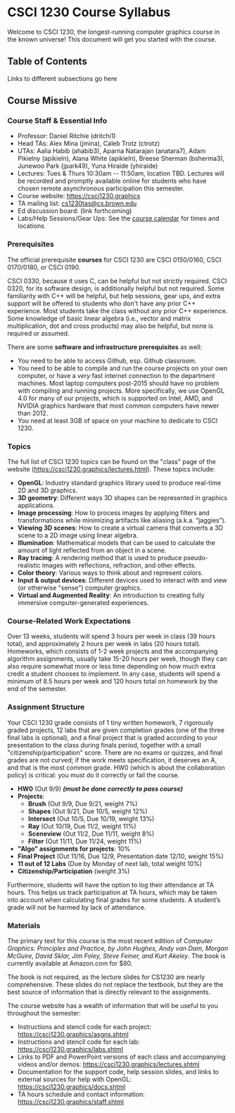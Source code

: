# CSCI 1230 Course Syllabus

Welcome to CSCI 1230, the longest-running computer graphics course in the known universe! This document will get you started with the course.

## Table of Contents

Links to different subsections go here

## Course Missive

### Course Staff & Essential Info
* Professor: Daniel Ritchie (dritchi1)
* Head TAs: Alex Mina (jmina), Caleb Trotz (ctrotz)
* UTAs: Aalia Habib (ahabib3), Aparna Natarajan (anatara7), Adam Pikielny (apikieln), Alana White (apikieln), Breese Sherman (bsherma3), Junewoo Park (jpark49), Yuna Hiraide (yhiraide)
* Lectures: Tues & Thurs 10:30am -- 11:50am, location TBD. Lectures will be recorded and promptly available online for students who have chosen remote asynchronous participation this semester.
* Course website: https://csci1230.graphics
* TA mailing list: cs1230tas@cs.brown.edu
* Ed discussion board: (link forthcoming)
* Labs/Help Sessions/Gear Ups: See the [course calendar](https://csci1230.graphics) for times and locations

### Prerequisites

The official prerequisite **courses** for CSCI 1230 are CSCI 0150/0160, CSCI 0170/0180, or CSCI 0190.

CSCI 0330, because it uses C, can be helpful but not strictly required. CSCI 0320, for its software design, is additionally helpful but not required. Some familiarity with C++ will be helpful, but help sessions, gear ups, and extra support will be offered to students who don't have any prior C++ experience. Most students take the class without any prior C++ experience. Some knowledge of basic linear algebra (i.e., vector and matrix multiplication, dot and cross products) may also be helpful, but none is required or assumed.

There are some **software and infrastructure prerequisites** as well:
* You need to be able to access Github, esp. Github classroom.
* You need to be able to compile and run the course projects on your own computer, or have a *very*
fast internet connection to the department machines. Most laptop computers post-2015 should have no problem with compiling and running projects. More specifically, we use OpenGL 4.0 for many of our projects, which is supported on Intel, AMD, and NVIDIA graphics hardware that most common computers have newer than 2012.
* You need at least 3GB of space on your machine to dedicate to CSCI 1230.

### Topics

The full list of CSCI 1230 topics can be found on the "class" page of the website (https://csci1230.graphics/lectures.html). These topics include:
* **OpenGL**: Industry standard graphics library used to produce real-time 2D and 3D graphics.
* **3D geometry**: Different ways 3D shapes can be represented in graphics applications.
* **Image processing**: How to process images by applying filters and transformations while minimizing artifacts like aliasing (a.k.a. “jaggies”).
* **Viewing 3D scenes**: How to create a virtual camera that converts a 3D scene to a 2D image using linear algebra.
* **Illumination**: Mathematical models that can be used to calculate the amount of light reflected from an object in a scene.
* **Ray tracing**: A rendering method that is used to produce pseudo-realistic images with reflections, refraction, and other effects.
* **Color theory**: Various ways to think about and represent colors.
* **Input & output devices**: Different devices used to interact with and view (or otherwise "sense") computer graphics.
* **Virtual and Augmented Reality**: An introduction to creating fully immersive computer-generated experiences.

### Course-Related Work Expectations ###

Over 13 weeks, students will spend 3 hours per week in class (39 hours total), and approximately 2 hours per week in labs (20 hours total). Homeworks, which consists of 1-2 week projects and the accompanying algorithm assignments, usually take 15-20 hours per week, though they can also require somewhat more or less time depending on how much extra credit a student chooses to implement. In any case, students will spend a minimum of 8.5 hours per week and 120 hours total on homework by the end of the semester.

### Assignment Structure ###

Your CSCI 1230 grade consists of 1 tiny written homework, 7 rigorously graded projects, 12 labs that are given completion grades (one of the three final labs is optional), and a final project that is graded according to your presentation to the class during finals period, together with a small "citizenship/participation" score. There are no exams or quizzes, and final grades are not curved; if the work meets specification, it deserves an A, and that is the most common grade. HW0 (which is about the collaboration policy) is critical: you must do it correctly or fail the course.
* **HW0** (Out 9/9) ***(must be done correctly to pass course)***
* **Projects**:
  * **Brush** (Out 9/9, Due 9/21, weight 7%)
  * **Shapes** (Out 9/21, Due 10/5, weight 12%)
  * **Intersect** (Out 10/5, Due 10/19, weight 13%)
  * **Ray** (Out 10/19, Due 11/2, weight 11%)
  * **Sceneview** (Out 11/2, Due 11/11, weight 8%)
  * **Filter** (Out 11/11, Due 11/24, weight 11%)
* **"Algo" assignments for projects**: 10%
* **Final Project** (Out 11/16, Due 12/9, Presentation date 12/10, weight 15%)
* **11 out of 12 Labs** (Due by Monday of next lab, total weight 10%)
* **Citizenship/Participation** (weight 3%)

Furthermore, students will have the option to log their attendance at TA hours. This helps us track participation at TA hours, which may be taken into account when calculating final grades for some students. A student’s grade will not be harmed by lack of attendance.

### Materials ###

The primary text for this course is the most recent edition of *Computer Graphics: Principles and Practice, by John Hughes, Andy van Dam, Morgan McGuire, David Sklar, Jim Foley, Steve Feiner, and Kurt Akeley*. The book is currently available at Amazon.com for $80.

The book is not required, as the lecture slides for CS1230 are nearly comprehensive. These slides do not replace the textbook, but they are the best source of information that is directly relevant to the assignments.

The course website has a wealth of information that will be useful to you throughout the semester:
* Instructions and stencil code for each project: https://csci1230.graphics/asgns.shtml
* Instructions and stencil code for each lab: https://csci1230.graphics/labs.shtml
* Links to PDF and PowerPoint versions of each class and accompanying videos and/or demos: https://csci1230.graphics/lectures.shtml
* Documentation for the support code, help session slides, and links to external sources for help
with OpenGL: https://csci1230.graphics/docs.shtml
* TA hours schedule and contact information: https://csci1230.graphics/staff.shtml

